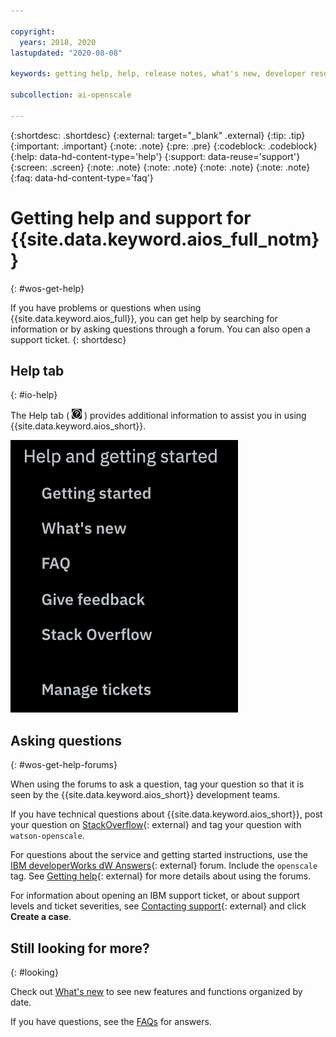 ```yaml
---

copyright:
  years: 2018, 2020
lastupdated: "2020-08-08"

keywords: getting help, help, release notes, what's new, developer resources 

subcollection: ai-openscale

---
```


{:shortdesc: .shortdesc}
{:external: target="_blank" .external}
{:tip: .tip}
{:important: .important}
{:note: .note}
{:pre: .pre}
{:codeblock: .codeblock}
{:help: data-hd-content-type='help'}
{:support: data-reuse='support'}
{:screen: .screen}
{:note: .note}
{:note: .note}
{:note: .note}
{:note: .note}
{:faq: data-hd-content-type='faq'}

# Getting help and support for {{site.data.keyword.aios_full_notm}}
{: #wos-get-help}

If you have problems or questions when using {{site.data.keyword.aios_full}}, you can get help by searching for information or by asking questions through a forum. You can also open a support ticket.
{: shortdesc}

## Help tab
{: #io-help}

The Help tab ( ![help tab icon](images/wos-insight-help-tab.png) ) provides additional information to assist you in using {{site.data.keyword.aios_short}}.

![help panel](images/wos-help-tab-flyout.png)

## Asking questions
{: #wos-get-help-forums}

When using the forums to ask a question, tag your question so that it is seen by the {{site.data.keyword.aios_short}} development teams.

If you have technical questions about {{site.data.keyword.aios_short}}, post your question on [StackOverflow](https://stackoverflow.com/questions/tagged/watson-openscale){: external} and tag your question with `watson-openscale`.

For questions about the service and getting started instructions, use the [IBM developerWorks dW Answers](https://developer.ibm.com/?s=openscale){: external} forum. Include the `openscale` tag. See [Getting help](https://developer.ibm.com/answers/smartspace/dw-answers-help/index.html){: external} for more details about using the forums.

For information about opening an IBM support ticket, or about support levels and ticket severities, see [Contacting support](https://cloud.ibm.com/unifiedsupport/supportcenter){: external} and click **Create a case**.

## Still looking for more?
{: #looking}

Check out [What's new](/docs/ai-openscale?topic=ai-openscale-rn-relnotes) to see new features and functions organized by date.

If you have questions, see the [FAQs](/docs/ai-openscale?topic=ai-openscale-wos-faqs) for answers.
